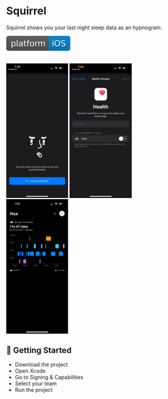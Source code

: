 # Squirrel

Squirrel shows you your last night sleep data as an hypnogram.
 
[![Platform](/platform.svg)]()
<br><br>

<p float="left">
  <img src="/Screens/1.PNG" width="33%" />
  <img src="/Screens/2.PNG" width="33%" />
  <img src="/Screens/3.PNG" width="33%" /> 
</p>

 
## 🚀 Getting Started

* Download the project
* Open Xcode
* Go to Signing & Capabilities
* Select your team
* Run the project
